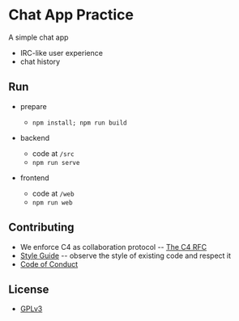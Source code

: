 # Chat App Practice

A simple chat app
- IRC-like user experience
- chat history

## Run

- prepare
  - `npm install; npm run build`

- backend
  - code at `/src`
  - `npm run serve`

- frontend
  - code at `/web`
  - `npm run web`

## Contributing

- We enforce C4 as collaboration protocol -- [The C4 RFC](https://rfc.zeromq.org/spec:42/C4)
- [Style Guide](STYLE-GUIDE.md) -- observe the style of existing code and respect it
- [Code of Conduct](CODE-OF-CONDUCT.md)

## License

- [GPLv3](LICENSE)
